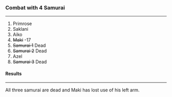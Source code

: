 ### Combat with 4 Samurai
---
1. Primrose
2. Saklani
3. Aiko
4. ~~Maki~~ -17
5. ~~Samurai 1~~ Dead
6. ~~Samurai 2~~ Dead
7. Azel
8. ~~Samurai 3~~ Dead
#### Results
---
All three samurai are dead and Maki has lost use of his left arm.